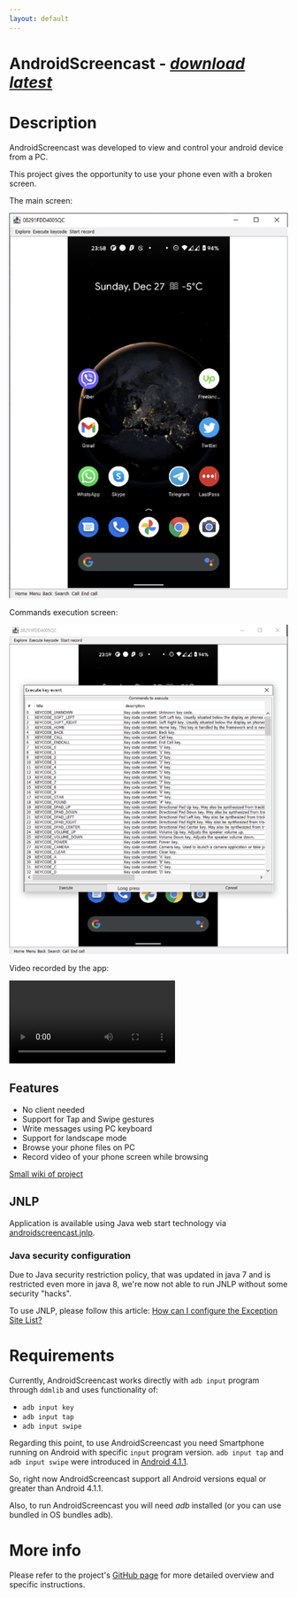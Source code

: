 ```yaml
---
layout: default
---
```

AndroidScreencast - <a href="https://github.com/xSAVIKx/AndroidScreencast/releases/latest"><i>download latest</i></a>
=================

# Description

AndroidScreencast was developed to view and control your android device from a PC.

This project gives the opportunity to use your phone even with a broken screen.

The main screen:

![AndroidScreencast - Main screen](./assets/main.png)

Commands execution screen:

![AndroidScreencast - Execute command](./assets/exec-command.png)

Video recorded by the app:

<video src="{{ site.baseurl }}/assets/androidscreencast.mov" type="video/mp4"/></video>

## Features

- No client needed
- Support for Tap and Swipe gestures
- Write messages using PC keyboard
- Support for landscape mode
- Browse your phone files on PC
- Record video of your phone screen while browsing

[Small wiki of project][wiki]

[wiki]: https://github.com/xSAVIKx/AndroidScreencast/wiki

## JNLP

Application is available using Java web start technology via [androidscreencast.jnlp][jnlp].

[jnlp]: https://xsavikx.github.io/AndroidScreencast/jnlp/androidscreencast.jnlp

### Java security configuration

Due to Java security restriction policy, that was updated in java 7 and is restricted even more in java 8, we're now not
able to run JNLP without some security "hacks".

To use JNLP, please follow this article: [How can I configure the Exception Site List?][exception]

[exception]: https://www.java.com/en/download/faq/exception_sitelist.xml

# Requirements

Currently, AndroidScreencast works directly with `adb input` program through `ddmlib` and uses functionality of:

- `adb input key`
- `adb input tap`
- `adb input swipe`

Regarding this point, to use AndroidScreencast you need Smartphone running on Android with specific `input`
program version. `adb input tap` and `adb input swipe` were introduced in [Android 4.1.1][Android_4_1_1_Input].

So, right now AndroidScreencast support all Android versions equal or greater than Android 4.1.1.

Also, to run AndroidScreencast you will need *adb* installed (or you can use bundled in OS bundles adb).

[Android_4_1_1_Input]: http://grepcode.com/file/repository.grepcode.com/java/ext/com.google.android/android/4.1.1_r1/com/android/commands/input/Input.java#Input

# More info

Please refer to the project's [GitHub page][github] for more detailed overview and specific instructions.

[github]: https://github.com/xSAVIKx/AndroidScreencast
